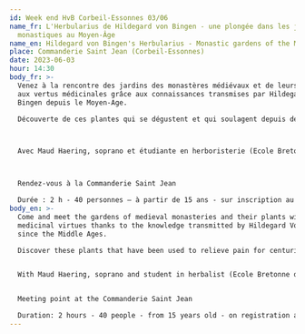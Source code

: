 ```yaml
---
id: Week end HvB Corbeil-Essonnes 03/06
name_fr: L'Herbularius de Hildegard von Bingen - une plongée dans les jardins
  monastiques au Moyen-Âge
name_en: Hildegard von Bingen's Herbularius - Monastic gardens of the Middle-Age
place: Commanderie Saint Jean (Corbeil-Essonnes)
date: 2023-06-03
hour: 14:30
body_fr: >-
  Venez à la rencontre des jardins des monastères médiévaux et de leurs plantes
  aux vertus médicinales grâce aux connaissances transmises par Hildegard Von
  Bingen depuis le Moyen-Age.

  Découverte de ces plantes qui se dégustent et qui soulagent depuis des siècles ou comment une femme soignait tout en composant de la musique.



  Avec Maud Haering, soprano et étudiante en herboristerie (Ecole Bretonne d'Herboristerie, Cap Santé)



  Rendez-vous à la Commanderie Saint Jean

  Durée : 2 h - 40 personnes – à partir de 15 ans - sur inscription au 01 60 89 77 82
body_en: >-
  Come and meet the gardens of medieval monasteries and their plants with
  medicinal virtues thanks to the knowledge transmitted by Hildegard Von Bingen
  since the Middle Ages.

  Discover these plants that have been used to relieve pain for centuries or how a woman healed while composing music.


  With Maud Haering, soprano and student in herbalist (Ecole Bretonne d'Herboristerie, Cap Santé)


  Meeting point at the Commanderie Saint Jean

  Duration: 2 hours - 40 people - from 15 years old - on registration at 01 60 89 77 82
---
```

